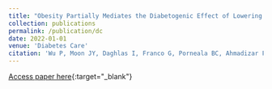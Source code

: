 ```yaml
---
title: "Obesity Partially Mediates the Diabetogenic Effect of Lowering LDL Cholesterol"
collection: publications
permalink: /publication/dc
date: 2022-01-01
venue: 'Diabetes Care'
citation: 'Wu P, Moon JY, Daghlas I, Franco G, Porneala BC, Ahmadizar F, Richardson TG, Isaksen JL, Hindy G, Yao J, Sitlani CM, Raffield LM, Yanek LR, Feitosa MF, Cuadrat RRC, Qi Q, Arfan Ikram M, Ellervik C, Ericson U, Goodarzi MO, Brody JA, Lange L, Mercader JM, Vaidya D, An P, Schulze MB, Masana L, Ghanbari M, Olesen MS, Cai J, Guo X, Floyd JS, Jäger S, Province MA, Kalyani RR, Psaty BM, Orho-Melander M, Ridker PM, Kanters JK, Uitterlinden A, Davey Smith G, Gill D, Kaplan RC, Kavousi M, Raghavan S, Chasman DI, Rotter JI, Meigs JB, Florez JC, Dupuis J, Liu CT, Merino J. Obesity Partially Mediates the Diabetogenic Effect of Lowering LDL Cholesterol. Diabetes Care. 2022 Jan 1;45(1):232-240. doi: 10.2337/dc21-1284. PMID: 34789503; PMCID: PMC8753762.' 
---
```

[Access paper here](https://diabetesjournals.org/care/article-abstract/45/1/232/138981/Obesity-Partially-Mediates-the-Diabetogenic-Effect){:target="_blank"}
